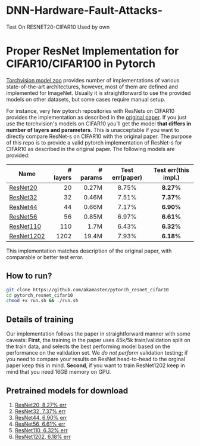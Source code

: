 # DNN-Hardware-Fault-Attacks-
Test On RESNET20-CIFAR10
Used by own





# Proper ResNet Implementation for CIFAR10/CIFAR100 in Pytorch

[Torchvision model zoo](https://github.com/pytorch/vision/tree/master/torchvision/models) provides number of implementations of various state-of-the-art architectures, however, most of them are defined and implemented for ImageNet.
Usually it is straightforward to use the provided models on other datasets, but some cases require manual setup.

For instance, very few pytorch repositories with ResNets on CIFAR10 provides the implementation as described in the [original paper](https://arxiv.org/abs/1512.03385). If you just use the torchvision's models on CIFAR10 you'll get the model **that differs in number of layers and parameters**. This is unacceptable if you want to directly compare ResNet-s on CIFAR10 with the original paper.
The purpose of this repo is to provide a valid pytorch implementation of ResNet-s for CIFAR10 as described in the original paper. The following models are provided:

| Name                                     | # layers | # params | Test err(paper) | Test err(this impl.) |
| ---------------------------------------- | -------: | -------: | :-------------: | :------------------: |
| [ResNet20](https://github.com/akamaster/pytorch_resnet_cifar10/raw/master/pretrained_models/resnet20-12fca82f.th) |       20 |    0.27M |      8.75%      |      **8.27%**       |
| [ResNet32](https://github.com/akamaster/pytorch_resnet_cifar10/raw/master/pretrained_models/resnet32-d509ac18.th) |       32 |    0.46M |      7.51%      |      **7.37%**       |
| [ResNet44](https://github.com/akamaster/pytorch_resnet_cifar10/raw/master/pretrained_models/resnet44-014dd654.th) |       44 |    0.66M |      7.17%      |      **6.90%**       |
| [ResNet56](https://github.com/akamaster/pytorch_resnet_cifar10/raw/master/pretrained_models/resnet56-4bfd9763.th) |       56 |    0.85M |      6.97%      |      **6.61%**       |
| [ResNet110](https://github.com/akamaster/pytorch_resnet_cifar10/raw/master/pretrained_models/resnet110-1d1ed7c2.th) |      110 |     1.7M |      6.43%      |      **6.32%**       |
| [ResNet1202](https://github.com/akamaster/pytorch_resnet_cifar10/raw/master/pretrained_models/resnet1202-f3b1deed.th) |     1202 |    19.4M |      7.93%      |      **6.18%**       |

This implementation matches description of the original paper, with comparable or better test error.

## How to run?

```bash
git clone https://github.com/akamaster/pytorch_resnet_cifar10
cd pytorch_resnet_cifar10
chmod +x run.sh && ./run.sh
```

## Details of training

Our implementation follows the paper in straightforward manner with some caveats: **First**, the training in the paper uses 45k/5k train/validation split on the train data, and selects the best performing model based on the performance on the validation set. We *do not perform* validation testing; if you need to compare your results on ResNet head-to-head to the orginal paper keep this in mind. **Second**, if you want to train ResNet1202 keep in mind that you need 16GB memory on GPU.

## Pretrained models for download

1. [ResNet20, 8.27% err](https://github.com/akamaster/pytorch_resnet_cifar10/raw/master/pretrained_models/resnet20.th)
2. [ResNet32, 7.37% err](https://github.com/akamaster/pytorch_resnet_cifar10/raw/master/pretrained_models/resnet32.th)
3. [ResNet44, 6.90% err](https://github.com/akamaster/pytorch_resnet_cifar10/raw/master/pretrained_models/resnet44.th)
4. [ResNet56, 6.61% err](https://github.com/akamaster/pytorch_resnet_cifar10/raw/master/pretrained_models/resnet56.th)
5. [ResNet110, 6.32% err](https://github.com/akamaster/pytorch_resnet_cifar10/raw/master/pretrained_models/resnet110.th)
6. [ResNet1202, 6.18% err](https://github.com/akamaster/pytorch_resnet_cifar10/raw/master/pretrained_models/resnet1202.th)

